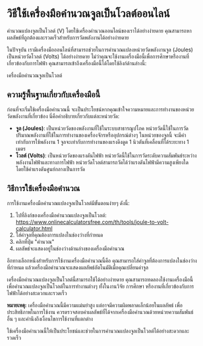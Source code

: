 วิธีใช้เครื่องมือคำนวณจูลเป็นโวลต์ออนไลน์
=========================================

คำนวณแปลงจูลเป็นโวลต์ (V) โดยใช้เครื่องคำนวณออนไลน์ของเราได้อย่างง่ายดาย คุณสามารถหาผลลัพธ์ที่ถูกต้องและรวดเร็วสำหรับการวัดพลังงานได้อย่างง่ายดาย

ในปัจจุบัน เรามีเครื่องมือออนไลน์ที่สามารถช่วยในการคำนวณแปลงหน่วยวัดพลังงานจูล (Joules) เป็นหน่วยวัดโวลต์ (Volts) ได้อย่างง่ายดาย ไม่ว่าคุณจะใช้งานเครื่องมือนี้เพื่อการศึกษาหรืองานที่เกี่ยวข้องกับการไฟฟ้า คุณสามารถเข้าถึงเครื่องมือนี้ได้โดยใช้ลิงก์ด้านล่างนี้:

เครื่องมือคำนวณจูลเป็นโวลต์

ความรู้พื้นฐานเกี่ยวกับเครื่องมือนี้
------------------------------------

ก่อนที่จะเริ่มใช้เครื่องมือคำนวณนี้ จะเป็นประโยชน์หากคุณเข้าใจความหมายและการทำงานของหน่วยวัดพลังงานที่เกี่ยวข้อง นี่คือคำอธิบายเกี่ยวกับแต่ละหน่วยวัด:

- **จูล (Joules)**: เป็นหน่วยวัดของพลังงานที่ใช้ในระบบสาธารณูปโภค หน่วยวัดนี้ใช้ในการวัดปริมาณพลังงานที่ใช้ในการทำงานของเครื่องจักรหรืออุปกรณ์ต่างๆ ในหน่วยของจูลนี้ จะมีค่าเท่ากับการใช้พลังงาน 1 จูลจะเท่ากับการทำงานของแรงดึงดูด 1 นิวตันที่เคลื่อนที่ได้ระยะทาง 1 เมตร
- **โวลต์ (Volts)**: เป็นหน่วยวัดของแรงดันไฟฟ้า หน่วยวัดนี้ใช้ในการวัดระดับความสัมพันธ์ระหว่างพลังงานไฟฟ้าและทางการไฟฟ้า หน่วยวัดโวลต์สามารถวัดได้ว่าแรงดันไฟฟ้ามีความสูงเพียงใด โดยใช้ค่าแรงดันศูนย์กลางเป็นการวัด

วิธีการใช้เครื่องมือคำนวณ
-------------------------

การใช้งานเครื่องมือคำนวณแปลงจูลเป็นโวลต์มีขั้นตอนง่ายๆ ดังนี้:

1. ไปที่ลิงก์ของเครื่องมือคำนวณแปลงจูลเป็นโวลต์: <https://www.onlinecalculatorsfree.com/th/tools/joule-to-volt-calculator.html>
2. ใส่ค่าจูลที่คุณต้องการแปลงในช่องว่างที่กำหนด
3. คลิกที่ปุ่ม "คำนวณ"
4. ผลลัพธ์จะแสดงอยู่ในช่องว่างด้านล่างของเครื่องมือคำนวณ

อีกทางเลือกหนึ่งสำหรับการใช้งานเครื่องมือคำนวณนี้คือ คุณสามารถใส่ค่าจูลที่ต้องการแปลงในช่องว่างที่กำหนด แล้วเครื่องมือคำนวณจะแสดงผลลัพธ์อัตโนมัติเมื่อคุณเปลี่ยนค่าจูล

เครื่องมือคำนวณแปลงจูลเป็นโวลต์นี้สามารถใช้ได้อย่างง่ายดาย คุณสามารถทดลองใช้งานเครื่องมือนี้เพื่อคำนวณแปลงจูลเป็นโวลต์ในการทำงานต่างๆ ทั้งในงานวิจัย การศึกษา หรืองานที่เกี่ยวข้องกับการไฟฟ้าได้อย่างสะดวกและรวดเร็ว

**หมายเหตุ:** เครื่องมือคำนวณนี้มีความแม่นยำสูง แต่อาจมีความผิดพลาดเล็กน้อยในผลลัพธ์ เพื่อประสิทธิภาพในการใช้งาน ควรตรวจสอบค่าผลลัพธ์ที่ได้จากเครื่องมือคำนวณด้วยหน่วยความสัมพันธ์อื่น ๆ และคำนึงถึงเงื่อนไขการใช้งานที่แตกต่าง

ใช้เครื่องมือคำนวณนี้ให้เป็นประโยชน์และช่วยในการคำนวณแปลงจูลเป็นโวลต์ได้อย่างสะดวกและรวดเร็ว